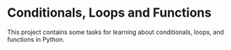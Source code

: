 # Conditionals, Loops and Functions

This project contains some tasks for learning about conditionals, loops, and functions in Python.
